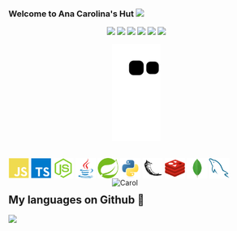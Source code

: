 ### Welcome to Ana Carolina's Hut <img src="https://media.giphy.com/media/mGcNjsfWAjY5AEZNw6/giphy.gif" width="50"></h2>

<div align="center"> 
  <a href="https://instagram.com/anacarolinacv" target="_blank"><img src="https://img.shields.io/badge/-Instagram-%23E4405F?style=for-the-badge&logo=instagram&logoColor=white" target="_blank"></a>
 <a href="https://discord.gg/G9GPg5SA75" target="_blank"><img src="https://img.shields.io/badge/Discord-7289DA?style=for-the-badge&logo=discord&logoColor=white" target="_blank"></a> 
  <a href = "mailto:ana.vasconcelos@ccc.ufcg.edu.br"><img src="https://img.shields.io/badge/-Gmail-%23333?style=for-the-badge&logo=gmail&logoColor=white" target="_blank"></a>
  <a href="https://www.linkedin.com/in/ana-carolina-vasconcelos-2b38511ab/" target="_blank"><img src="https://img.shields.io/badge/-LinkedIn-%230077B5?style=for-the-badge&logo=linkedin&logoColor=white" target="_blank"></a>
  <a href="https://open.spotify.com/user/22nesxwfozqgzfu5nc4fl2l6y?si=FP4CvcfdSVq6h1k10IQGFg" target="_blank"><img src="https://img.shields.io/badge/-Spotify-%23E4405F?style=for-the-badge&logo=spotify&logoColor=white" target="_blank"></a>
  <a href="https://www.last.fm/user/anacarolinacv" target="_blank"><img src="https://img.shields.io/badge/Lastfm-7289DA?style=for-the-badge&logo=last.fm&logoColor=white" target="_blank"></a> 
  
  
 
  ![Snake animation](https://github.com/rafaballerini/rafaballerini/blob/output/github-contribution-grid-snake.svg)
 
</div>

<div align="left"><br>
  <img align="center" alt="Carol-Js" height="40" width="40" src="https://raw.githubusercontent.com/devicons/devicon/master/icons/javascript/javascript-plain.svg">
  <img align="center" alt="Carol-Ts" height="40" width="40" src="https://raw.githubusercontent.com/devicons/devicon/master/icons/typescript/typescript-plain.svg">
  <img align="center" alt="Carol-NodeJs" height="40" width="40" src="https://raw.githubusercontent.com/devicons/devicon/master/icons/nodejs/nodejs-original.svg">
  <img align="center" alt="Carol-Java" height="40" width="40" src="https://raw.githubusercontent.com/devicons/devicon/master/icons/java/java-original.svg">
  <img align="center" alt="Carol-Spring" height="40" width="40" src="https://raw.githubusercontent.com/devicons/devicon/master/icons/spring/spring-original.svg">
  <img align="center" alt="Carol-Python" height="40" width="40" src="https://raw.githubusercontent.com/devicons/devicon/master/icons/python/python-original.svg">
  <img align="center" alt="Carol-Flask" height="40" width="40" src="https://raw.githubusercontent.com/devicons/devicon/master/icons/flask/flask-original.svg">
  <img align="center" alt="Carol-Redis" height="40" width="40" src="https://raw.githubusercontent.com/devicons/devicon/master/icons/redis/redis-original.svg">
  <img align="center" alt="Carol-Mongo" height="40" width="40" src="https://raw.githubusercontent.com/devicons/devicon/master/icons/mongodb/mongodb-original.svg">
  <img align="center" alt="Carol-MySQL" height="40" width="40" src="https://raw.githubusercontent.com/devicons/devicon/master/icons/mysql/mysql-original.svg">
  <img align="right" alt="Carol" src="https://media.giphy.com/media/BferOKonYOspm28AiB/giphy.gif" width="300">
</div>


## My languages on Github 📖
<div align="left">
<img height="180em" src="https://github-readme-stats.vercel.app/api/top-langs/?username=anacarolinacv&count_private=true&layout=compact&theme=dracula"/>
</div> 

